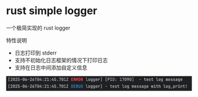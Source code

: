 # rust simple logger

一个极简实现的 rust logger

特性说明

- 日志打印到 stderr
- 支持不初始化日志框架的情况下打印日志
- 支持在日志中间添加自定义信息

![demo](./assets/readme.png)